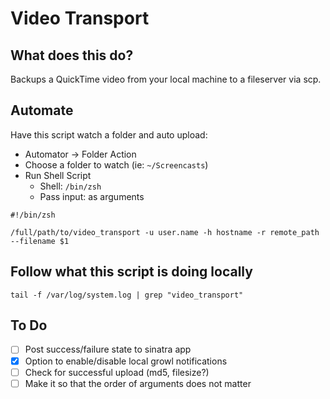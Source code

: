 # Video Transport


## What does this do?

Backups a QuickTime video from your local machine to a fileserver via scp.


## Automate

Have this script watch a folder and auto upload:

* Automator -> Folder Action
* Choose a folder to watch (ie: `~/Screencasts`)
* Run Shell Script
  - Shell: `/bin/zsh`
  - Pass input: as arguments

```
#!/bin/zsh

/full/path/to/video_transport -u user.name -h hostname -r remote_path --filename $1
```


## Follow what this script is doing locally

```
tail -f /var/log/system.log | grep "video_transport"
```


## To Do

* [ ] Post success/failure state to sinatra app
* [x] Option to enable/disable local growl notifications
* [ ] Check for successful upload (md5, filesize?)
* [ ] Make it so that the order of arguments does not matter
